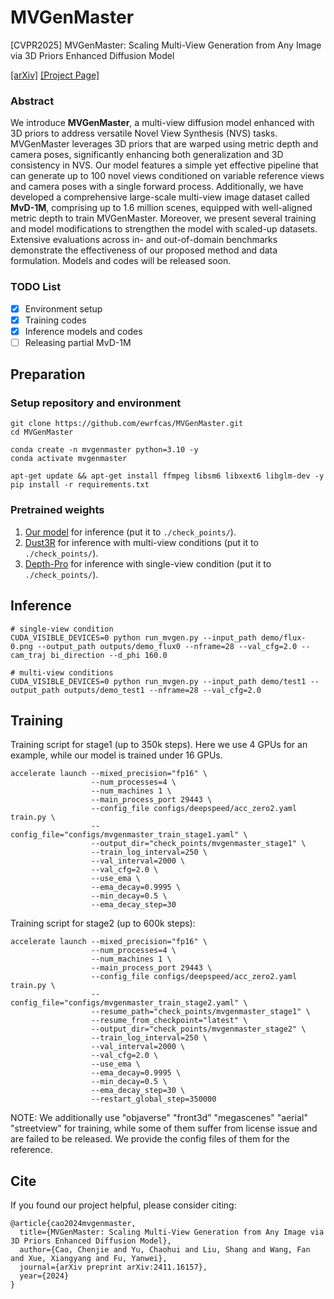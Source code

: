 # MVGenMaster

[CVPR2025] MVGenMaster: Scaling Multi-View Generation from Any Image via 3D Priors Enhanced Diffusion Model

[[arXiv]](https://arxiv.org/abs/2411.16157) [[Project Page]](https://ewrfcas.github.io/MVGenMaster/)

### Abstract

We introduce **MVGenMaster**, a multi-view diffusion model enhanced with 3D priors to address versatile Novel View Synthesis (NVS) tasks. MVGenMaster leverages 3D priors that are warped using metric depth and camera poses, significantly enhancing both generalization and 3D consistency in NVS.
Our model features a simple yet effective pipeline that can generate up to 100 novel views conditioned on variable reference views and camera poses with a single forward process.
Additionally, we have developed a comprehensive large-scale multi-view image dataset called **MvD-1M**, comprising up to 1.6 million scenes, equipped with well-aligned metric depth to train MVGenMaster.
Moreover, we present several training and model modifications to strengthen the model with scaled-up datasets.
Extensive evaluations across in- and out-of-domain benchmarks demonstrate the effectiveness of our proposed method and data formulation.
Models and codes will be released soon.

### TODO List
- [x] Environment setup
- [x] Training codes
- [x] Inference models and codes
- [ ] Releasing partial MvD-1M

## Preparation

### Setup repository and environment
```
git clone https://github.com/ewrfcas/MVGenMaster.git
cd MVGenMaster

conda create -n mvgenmaster python=3.10 -y
conda activate mvgenmaster

apt-get update && apt-get install ffmpeg libsm6 libxext6 libglm-dev -y
pip install -r requirements.txt
```

### Pretrained weights
1. [Our model](https://huggingface.co/ewrfcas/MVGenMaster/resolve/main/check_points/pretrained_model.zip) for inference (put it to `./check_points/`).
2. [Dust3R](https://huggingface.co/ewrfcas/MVGenMaster/resolve/main/check_points/DUSt3R_ViTLarge_BaseDecoder_512_dpt.pth) for inference with multi-view conditions (put it to `./check_points/`).
3. [Depth-Pro](https://huggingface.co/ewrfcas/MVGenMaster/resolve/main/check_points/depth_pro.pt) for inference with single-view condition (put it to `./check_points/`).

## Inference
```
# single-view condition
CUDA_VISIBLE_DEVICES=0 python run_mvgen.py --input_path demo/flux-0.png --output_path outputs/demo_flux0 --nframe=28 --val_cfg=2.0 --cam_traj bi_direction --d_phi 160.0

# multi-view conditions
CUDA_VISIBLE_DEVICES=0 python run_mvgen.py --input_path demo/test1 --output_path outputs/demo_test1 --nframe=28 --val_cfg=2.0
```


## Training
Training script for stage1 (up to 350k steps). Here we use 4 GPUs for an example, while our model is trained under 16 GPUs.
```
accelerate launch --mixed_precision="fp16" \
                  --num_processes=4 \
                  --num_machines 1 \
                  --main_process_port 29443 \
                  --config_file configs/deepspeed/acc_zero2.yaml train.py \
                  --config_file="configs/mvgenmaster_train_stage1.yaml" \
                  --output_dir="check_points/mvgenmaster_stage1" \
                  --train_log_interval=250 \
                  --val_interval=2000 \
                  --val_cfg=2.0 \
                  --use_ema \
                  --ema_decay=0.9995 \
                  --min_decay=0.5 \
                  --ema_decay_step=30
```

Training script for stage2 (up to 600k steps):
```
accelerate launch --mixed_precision="fp16" \
                  --num_processes=4 \
                  --num_machines 1 \
                  --main_process_port 29443 \
                  --config_file configs/deepspeed/acc_zero2.yaml train.py \
                  --config_file="configs/mvgenmaster_train_stage2.yaml" \
                  --resume_path="check_points/mvgenmaster_stage1" \
                  --resume_from_checkpoint="latest" \
                  --output_dir="check_points/mvgenmaster_stage2" \
                  --train_log_interval=250 \
                  --val_interval=2000 \
                  --val_cfg=2.0 \
                  --use_ema \
                  --ema_decay=0.9995 \
                  --min_decay=0.5 \
                  --ema_decay_step=30 \
                  --restart_global_step=350000
```
NOTE: We additionally use "objaverse" "front3d" "megascenes" "aerial" "streetview" for training, while some of them suffer from license issue and are failed to be released. We provide the config files of them for the reference.

## Cite
If you found our project helpful, please consider citing:

```
@article{cao2024mvgenmaster,
  title={MVGenMaster: Scaling Multi-View Generation from Any Image via 3D Priors Enhanced Diffusion Model},
  author={Cao, Chenjie and Yu, Chaohui and Liu, Shang and Wang, Fan and Xue, Xiangyang and Fu, Yanwei},
  journal={arXiv preprint arXiv:2411.16157},
  year={2024}
}
```
